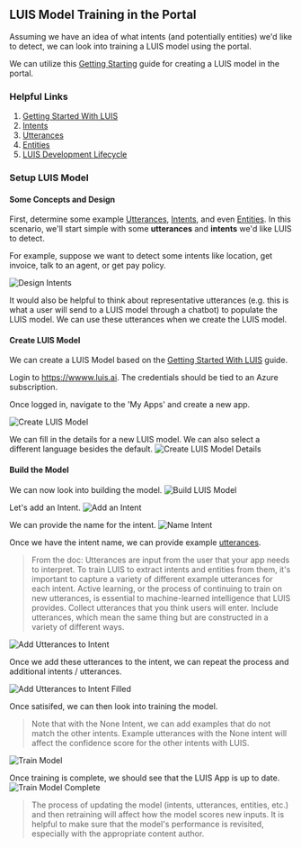 ## LUIS Model Training in the Portal

Assuming we have an idea of what intents (and potentially entities) we'd like to detect, we can look into training a LUIS model using the portal.

We can utilize this [Getting Starting](https://docs.microsoft.com/en-us/azure/cognitive-services/luis/get-started-portal-build-app) guide for creating a LUIS model in the portal.

### Helpful Links
1. [Getting Started With LUIS](https://docs.microsoft.com/en-us/azure/cognitive-services/luis/get-started-portal-build-app)
1. [Intents](https://docs.microsoft.com/en-us/azure/cognitive-services/luis/luis-concept-intent)
1. [Utterances](https://docs.microsoft.com/en-us/azure/cognitive-services/luis/luis-concept-utterance)
1. [Entities](https://docs.microsoft.com/en-us/azure/cognitive-services/luis/luis-concept-entity-types)
1. [LUIS Development Lifecycle](https://docs.microsoft.com/en-us/azure/cognitive-services/luis/luis-concept-app-iteration)

### Setup LUIS Model

#### Some Concepts and Design

First, determine some example [Utterances](https://docs.microsoft.com/en-us/azure/cognitive-services/luis/luis-concept-utterance), [Intents](https://docs.microsoft.com/en-us/azure/cognitive-services/luis/luis-concept-intent), and even [Entities](https://docs.microsoft.com/en-us/azure/cognitive-services/luis/luis-concept-entity-types).  In this scenario, we'll start simple with some **utterances** and **intents** we'd like LUIS to detect.

For example, suppose we want to detect some intents like location, get invoice, talk to an agent, or get pay policy.

![Design Intents](../Media/Scenario-LUIS-Training-Portal/scenario.png)

It would also be helpful to think about representative utterances (e.g. this is what a user will send to a LUIS model through a chatbot) to populate the LUIS model.  We can use these utterances when we create the LUIS model.

#### Create LUIS Model

We can create a LUIS Model based on the [Getting Started With LUIS](https://docs.microsoft.com/en-us/azure/cognitive-services/luis/get-started-portal-build-app) guide.

Login to https://wwww.luis.ai.  The credentials should be tied to an Azure subscription.

Once logged in, navigate to the 'My Apps' and create a new app.

![Create LUIS Model](../Media/Scenario-LUIS-Training-Portal/scenario-0.png)

We can fill in the details for a new LUIS model.  We can also select a different language besides the default.
![Create LUIS Model Details](../Media/Scenario-LUIS-Training-Portal/scenario-1.png)

#### Build the Model

We can now look into building the model.
![Build LUIS Model](../Media/Scenario-LUIS-Training-Portal/scenario-2.png)

Let's add an Intent.
![Add an Intent](../Media/Scenario-LUIS-Training-Portal/scenario-3.png)

We can provide the name for the intent.
![Name Intent](../Media/Scenario-LUIS-Training-Portal/scenario-4.png)

Once we have the intent name, we can provide example [utterances](https://docs.microsoft.com/en-us/azure/cognitive-services/luis/luis-concept-utterance).

> From the doc: Utterances are input from the user that your app needs to interpret. To train LUIS to extract intents and entities from them, it's important to capture a variety of different example utterances for each intent. Active learning, or the process of continuing to train on new utterances, is essential to machine-learned intelligence that LUIS provides.
Collect utterances that you think users will enter. Include utterances, which mean the same thing but are constructed in a variety of different ways.

![Add Utterances to Intent](../Media/Scenario-LUIS-Training-Portal/scenario-5.png)

Once we add these utterances to the intent, we can repeat the process and additional intents / utterances.

![Add Utterances to Intent Filled](../Media/Scenario-LUIS-Training-Portal/scenario-6.png)

Once satisifed, we can then look into training the model.

> Note that with the None Intent, we can add examples that do not match the other intents.  Example utterances with the None intent will affect the confidence score for the other intents with LUIS.

![Train Model](../Media/Scenario-LUIS-Training-Portal/scenario-7.png)

Once training is complete, we should see that the LUIS App is up to date.
![Train Model Complete](../Media/Scenario-LUIS-Training-Portal/scenario-8.png)

> The process of updating the model (intents, utterances, entities, etc.) and then retraining will affect how the model scores new inputs.  It is helpful to make sure that the model's performance is revisited, especially with the appropriate content author.